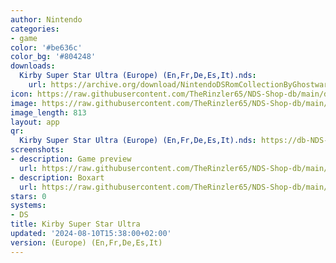 ```yaml
---
author: Nintendo
categories:
- game
color: '#be636c'
color_bg: '#804248'
downloads:
  Kirby Super Star Ultra (Europe) (En,Fr,De,Es,It).nds:
    url: https://archive.org/download/NintendoDSRomCollectionByGhostware/Kirby%20Super%20Star%20Ultra%20%28Europe%29%20%28En%2CFr%2CDe%2CEs%2CIt%29.nds
icon: https://raw.githubusercontent.com/TheRinzler65/NDS-Shop-db/main/docs/assets/images/icons/kirbysuperstarultra.png
image: https://raw.githubusercontent.com/TheRinzler65/NDS-Shop-db/main/docs/assets/images/icons/kirbysuperstarultra.png
image_length: 813
layout: app
qr:
  Kirby Super Star Ultra (Europe) (En,Fr,De,Es,It).nds: https://db-NDS-Shop-db.netlify.app/assets/images/qr/kirby-super-star-ultra-europe-enfrdeesit-nds.png
screenshots:
- description: Game preview
  url: https://raw.githubusercontent.com/TheRinzler65/NDS-Shop-db/main/docs/assets/images/screenshots/kirbysuperstarultra/kirbysuperstarultra.png
- description: Boxart
  url: https://raw.githubusercontent.com/TheRinzler65/NDS-Shop-db/main/docs/assets/images/boxart/Kirby%20Super%20Star%20Ultra%20(Europe)%20(En%2CFr%2CDe%2CEs%2CIt).nds.png
stars: 0
systems:
- DS
title: Kirby Super Star Ultra
updated: '2024-08-10T15:38:00+02:00'
version: (Europe) (En,Fr,De,Es,It)
---
```

